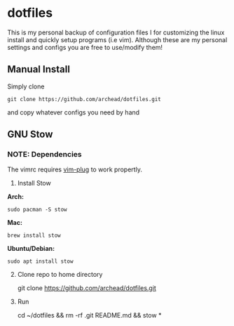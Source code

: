 # dotfiles
This is my personal backup of configuration files I for customizing the linux install and quickly setup programs (i.e vim).
Although these are my personal settings and configs you are free to use/modify them!

## Manual Install
Simply clone

	git clone https://github.com/archead/dotfiles.git

and copy whatever configs you need by hand

## GNU Stow

### NOTE: Dependencies

The vimrc requires [vim-plug](https://github.com/junegunn/vim-plug) to work propertly.

1. Install Stow
 
**Arch:**

	sudo pacman -S stow

**Mac:**

	brew install stow

**Ubuntu/Debian:**

	sudo apt install stow
	
 2. Clone repo to home directory
 
 	git clone https://github.com/archead/dotfiles.git
	 
 3. Run
 
 	cd ~/dotfiles && rm -rf .git README.md && stow *
